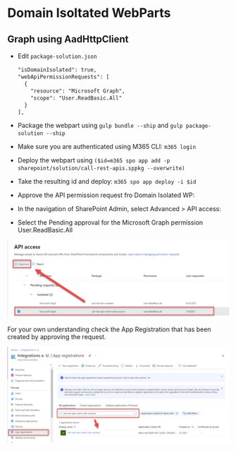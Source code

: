 # Domain Isoltated WebParts

## Graph using AadHttpClient

- Edit `package-solution.json`

    ```
    "isDomainIsolated": true,
    "webApiPermissionRequests": [
      {
        "resource": "Microsoft Graph",
        "scope": "User.ReadBasic.All"
      }
    ],
    ```

-   Package the webpart using `gulp bundle --ship` and `gulp package-solution --ship`
-   Make sure you are authenticated using M365 CLI: `m365 login`
-   Deploy the webpart using `($id=m365 spo app add -p sharepoint/solution/call-rest-apis.sppkg --overwrite)`
-   Take the resulting id and deploy: `m365 spo app deploy -i $id`

- Approve the API permission request fro Domain Isolated WP:

- In the navigation of SharePoint Admin, select Advanced > API access:

- Select the Pending approval for the Microsoft Graph permission User.ReadBasic.All

![sharepoint-admin-portal-02](_images/sharepoint-admin-portal-02.png)

For your own understanding check the App Registration that has been created by approving the request.

![azure-app-reg](_images/azure-app-reg.png)